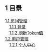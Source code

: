 ## 1 目录
[1.1 房间管理](api/room.html)  
&emsp;[1.1.1 登录](api/authorizations.html#1-登录)  
&emsp;[1.1.2 刷新Token值](api/authorizations.html#2-刷新token值)  
[1.2 用户管理](api/users.html)   
&emsp;[1.2.1 个人中心](api/users.html#1-个人中心)     
